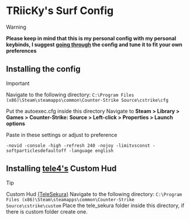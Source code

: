 # TRiicKy's Surf Config

> [!WARNING]
> **Please keep in mind that this is my personal config with my personal keybinds, I suggest [going through](https://chatgpt.com/) the config and tune it to fit your own preferences**


## Installing the config

> [!IMPORTANT]
> Navigate to the following directory: `C:\Program Files (x86)\Steam\steamapps\common\Counter-Strike Source\cstrike\cfg`
> 
> Put the autoexec.cfg inside this directory
> Navigate to **Steam > Library > Games > Counter-Strike: Source > Left-click > Properties > Launch options**
> 
> Paste in these settings or adjust to preference
> 
> ```Launch Options
> -novid -console -high -refresh 240 -nojoy -limitvsconst -softparticlesdefaultoff -language english
> ```


## Installing [tele4's](https://gamebanana.com/members/1736054) Custom Hud
> [!TIP]
> Custom Hud [(TeleSekura)](https://gamebanana.com/mods/445582)
> Navigate to the following directory: `C:\Program Files (x86)\Steam\steamapps\common\Counter-Strike Source\cstrike\custom`
> Place the tele_sekura folder inside this directory, if there is custom folder create one.
